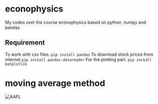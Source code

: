 # econophysics
My codes over the course econophysics based on python, numpy and pandas

## Requirement
To work with csv files.
`
pip install pandas
`
To download stock prices from internet
`
pip install pandas-datareader
`
For the plotting part.
`
pip install matplotlib
`
# moving average method
![AAPL](https://user-images.githubusercontent.com/13776994/80971533-2fd1a980-8e32-11ea-8081-d889dce9d3ac.png)

